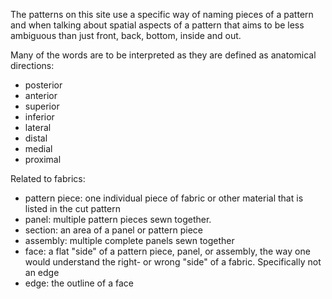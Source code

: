 
The patterns on this site use a specific way of naming pieces of a pattern and when talking about spatial aspects of a pattern that aims to be less ambiguous than just front, back, bottom, inside and out.

Many of the words are to be interpreted as they are defined as anatomical directions:

- posterior
- anterior
- superior
- inferior
- lateral
- distal
- medial
- proximal

Related to fabrics:

- pattern piece: one individual piece of fabric or other material that is listed in the cut pattern 
- panel: multiple pattern pieces sewn together. 
- section: an area of a panel or pattern piece
- assembly: multiple complete panels sewn together
- face:  a flat "side" of a pattern piece, panel, or assembly, the way one would understand the right- or wrong "side" of a fabric. Specifically not an edge
- edge: the outline of a face
